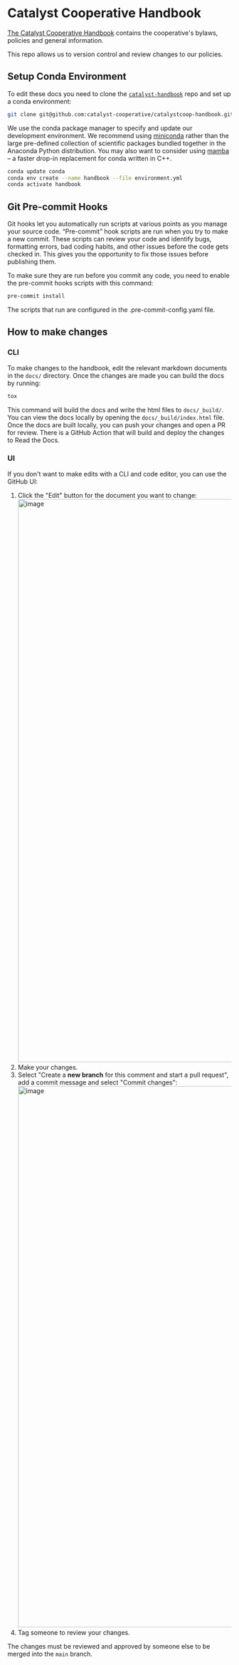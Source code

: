 # Catalyst Cooperative Handbook

[The Catalyst Cooperative Handbook](https://catalystcoop-handbook.readthedocs.io/en/latest/) contains the cooperative's bylaws, policies and general information.

This repo allows us to version control and review changes to our policies.

<!-- readme-intro -->

## Setup Conda Environment

To edit these docs you need to clone the [`catalyst-handbook`](https://github.com/catalyst-cooperative/catalystcoop-handbook) repo and set up a conda environment:

```bash
git clone git@github.com:catalyst-cooperative/catalystcoop-handbook.git
```

We use the conda package manager to specify and update our development environment. We recommend using [miniconda](https://docs.conda.io/en/latest/miniconda.html) rather than the large pre-defined collection of scientific packages bundled together in the Anaconda Python distribution. You may also want to consider using [mamba](https://github.com/mamba-org/mamba) – a faster drop-in replacement for conda written in C++.

```bash
conda update conda
conda env create --name handbook --file environment.yml
conda activate handbook
```

## Git Pre-commit Hooks

Git hooks let you automatically run scripts at various points as you manage your source code. “Pre-commit” hook scripts are run when you try to make a new commit. These scripts can review your code and identify bugs, formatting errors, bad coding habits, and other issues before the code gets checked in. This gives you the opportunity to fix those issues before publishing them.

To make sure they are run before you commit any code, you need to enable the pre-commit hooks scripts with this command:

```bash
pre-commit install
```

The scripts that run are configured in the .pre-commit-config.yaml file.

## How to make changes

### CLI

To make changes to the handbook, edit the relevant markdown documents in the `docs/` directory. Once the changes are made
you can build the docs by running:

```bash
tox
```

This command will build the docs and write the html files to `docs/_build/`. You can view the docs locally by opening the `docs/_build/index.html` file.
Once the docs are built locally, you can push your changes and open a PR for review. There is a GitHub Action that will build and deploy the changes
to Read the Docs.

### UI

If you don't want to make edits with a CLI and code editor, you can use the GitHub UI:

1. Click the "Edit" button for the document you want to change: <img width="1265" alt="image" src="https://user-images.githubusercontent.com/17532695/199124407-0f2036e8-c669-40f4-9083-d23e636b553d.png">
1. Make your changes.
1. Select "Create a **new branch** for this comment and start a pull request", add a commit message and select "Commit changes": <img width="1216" alt="image" src="https://user-images.githubusercontent.com/17532695/199124752-e7c0eccd-1300-4c27-9821-82b6155b4c9e.png">
1. Tag someone to review your changes.

The changes must be reviewed and approved by someone else to be merged into the `main` branch.
